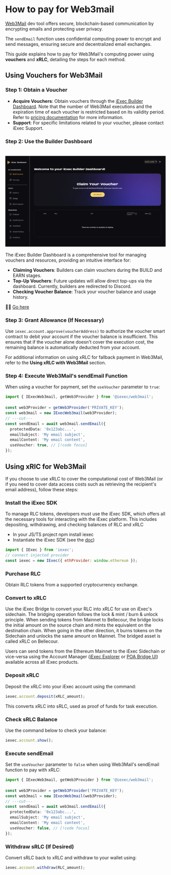 # How to pay for Web3mail

[Web3Mail](../tools/web3mail) dev tool offers secure, blockchain-based
communication by encrypting emails and protecting user privacy.

The `sendEmail` function uses confidential computing power to encrypt and send
messages, ensuring secure and decentralized email exchanges.

This guide explains how to pay for Web3Mail's computing power using **vouchers**
and **xRLC**, detailing the steps for each method.

## Using Vouchers for Web3Mail

### Step 1: Obtain a Voucher

- **Acquire Vouchers**: Obtain vouchers through the
  [iExec Builder Dashboard](https://builder.iex.ec/). Note that the number of
  Web3Mail executions and the expiration time of each voucher is restricted
  based on its validity period. Refer to
  [pricing documentation](https://www.iex.ec/voucher) for more information.
- **Support**: For specific limitations related to your voucher, please contact
  iExec Support.

### Step 2: Use the Builder Dashboard

<a href="https://builder.iex.ec/" target="_blank" rel="noreferrer" style="display: inline-block; margin-top: 20px">
  <img src="/assets/builder-dashboard.png" alt="Builder dashboard screenshot">
</a>

The iExec Builder Dashboard is a comprehensive tool for managing vouchers and
resources, providing an intuitive interface for:

- **Claiming Vouchers**: Builders can claim vouchers during the BUILD and EARN
  stages.
- **Top-Up Vouchers**: Future updates will allow direct top-ups via the
  dashboard. Currently, builders are redirected to Discord.
- **Checking Voucher Balance**: Track your voucher balance and usage history.

🧙🏼 [Go here](https://builder.iex.ec/)

### Step 3: Grant Allowance (If Necessary)

Use `iexec.account.approve(voucherAddress)` to authorize the voucher smart
contract to debit your account if the voucher balance is insufficient. This
ensures that if the voucher alone doesn't cover the execution cost, the
remaining balance is automatically deducted from your account.

For additional information on using xRLC for fallback payment in Web3Mail, refer
to the **Using xRLC with Web3Mail** section.

### Step 4: Execute Web3Mail's sendEmail Function

When using a voucher for payment, set the `useVoucher` parameter to `true`:

```ts twoslash
import { IExecWeb3mail, getWeb3Provider } from '@iexec/web3mail';

const web3Provider = getWeb3Provider('PRIVATE_KEY');
const web3mail = new IExecWeb3mail(web3Provider);
// ---cut---
const sendEmail = await web3mail.sendEmail({
  protectedData: '0x123abc...',
  emailSubject: 'My email subject',
  emailContent: 'My email content',
  useVoucher: true, // [!code focus]
});
```

## Using xRlC for Web3Mail

If you choose to use xRLC to cover the computational cost of Web3Mail (or if you
need to cover data access costs such as retrieving the recipient's email
address), follow these steps:

### Install the iExec SDK

To manage RLC tokens, developers must use the iExec SDK, which offers all the
necessary tools for interacting with the iExec platform. This includes
depositing, withdrawing, and checking balances of RLC and xRLC

- In your JS/TS project npm install iexec
- Instantiate the iExec SDK (see the
  [doc](https://github.com/iExecBlockchainComputing/iexec-sdk/blob/master/docs/README.md#quick-start))

```javascript
import { IExec } from 'iexec';
// connect injected provider
const iexec = new IExec({ ethProvider: window.ethereum });
```

### Purchase RLC

Obtain RLC tokens from a supported cryptocurrency exchange.

### Convert to xRLC

Use the iExec Bridge to convert your RLC into xRLC for use on iExec's sidechain.
The bridging operation follows the lock & mint / burn & unlock principle. When
sending tokens from Mainnet to Bellecour, the bridge locks the initial amount on
the source chain and mints the equivalent on the destination chain. When going
in the other direction, it burns tokens on the Sidechain and unlocks the same
amount on Mainnet. The bridged asset is called xRLC on Bellecour.

Users can send tokens from the Ethereum Mainnet to the iExec Sidechain or
vice-versa using the Account Manager
([iExec Explorer](https://explorer.iex.ec/bellecour) or
[POA Bridge UI](https://bridge-bellecour.iex.ec/)) available across all iExec
products.

### Deposit xRLC

Deposit the xRLC into your iExec account using the command:

```javascript
iexec.account.deposit(xRLC_amount);
```

This converts xRLC into sRLC, used as proof of funds for task execution.

### Check sRLC Balance

Use the command below to check your balance:

```javascript
iexec.account.show();
```

### Execute sendEmail

Set the `useVoucher` parameter to `false` when using Web3Mail's sendEmail
function to pay with xRLC:

```ts twoslash
import { IExecWeb3mail, getWeb3Provider } from '@iexec/web3mail';

const web3Provider = getWeb3Provider('PRIVATE_KEY');
const web3mail = new IExecWeb3mail(web3Provider);
// ---cut---
const sendEmail = await web3mail.sendEmail({
  protectedData: '0x123abc...',
  emailSubject: 'My email subject',
  emailContent: 'My email content',
  useVoucher: false, // [!code focus]
});
```

### Withdraw sRLC (If Desired)

Convert sRLC back to xRLC and withdraw to your wallet using:

```javascript
iexec.account.withdraw(RLC_amount);
```
